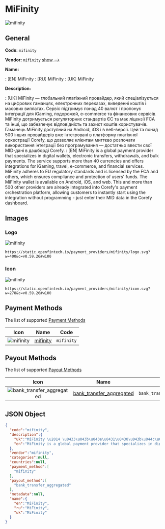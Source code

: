 
# MiFinity 
![mifinity](https://static.openfintech.io/payment_providers/mifinity/logo.svg?w=400&c=v0.59.26#w100)  

## General 
 
**Code:** `mifinity` 
 
**Vendor:** `mifinity` [show -->](/vendors/mifinity/) 
 
**Name:** 
 
:	[EN] MiFinity 
:	[RU] MiFinity 
:	[UK] MiFinity 
 
**Description:** 
 
: [UK] MiFinity — глобальний платіжний провайдер, який спеціалізується на цифрових гаманцях, електронних переказах, виведенні коштів і масових виплатах. Сервіс підтримує понад 40 валют і пропонує інтеграції для iGaming, подорожей, e-commerce та фінансових сервісів. MiFinity дотримується регуляторних стандартів ЄС та має ліцензії FCA та інші, що забезпечує відповідність та захист коштів користувачів. Гаманець MiFinity доступний на Android, iOS і в веб-версії. Цей та понад 500 інших провайдерів вже інтегровані в платформу платіжної оркестрації Corefy, що дозволяє клієнтам миттєво розпочати використання інтеграції без програмування — достатньо ввести свої MID-дані в дашборді Corefy. 
: [EN] MiFinity is a global payment provider that specializes in digital wallets, electronic transfers, withdrawals, and bulk payments. The service supports more than 40 currencies and offers integrations for iGaming, travel, e-commerce, and financial services. MiFinity adheres to EU regulatory standards and is licensed by the FCA and others, which ensures compliance and protection of users' funds. The MiFinity wallet is available on Android, iOS, and web. This and more than 500 other providers are already integrated into Corefy's payment orchestration platform, allowing customers to instantly start using the integration without programming - just enter their MID data in the Corefy dashboard. 
 

## Images 

### Logo 
 
![mifinity](https://static.openfintech.io/payment_providers/mifinity/logo.svg?w=400&c=v0.59.26#w100)  

```
https://static.openfintech.io/payment_providers/mifinity/logo.svg?w=400&c=v0.59.26#w100
```  

### Icon 
 
![mifinity](https://static.openfintech.io/payment_providers/mifinity/icon.svg?w=278&c=v0.59.26#w100)  

```
https://static.openfintech.io/payment_providers/mifinity/icon.svg?w=278&c=v0.59.26#w100
```  

## Payment Methods 
 
The list of supported [Payment Methods](/payment-methods/) 

|Icon|Name|Code| 
|:---:|:---:|:---:| 
|![mifinity](https://static.openfintech.io/payment_methods/mifinity/icon.svg?w=278&c=v0.59.26#w100) |[mifinity](/payment-methods/mifinity/)|`mifinity`| 
 

## Payout Methods 
 
The list of supported [Payout Methods](/payout-methods/) 

|Icon|Name|Code| 
|:---:|:---:|:---:| 
|![bank_transfer_aggregated](https://static.openfintech.io/payout_methods/bank_transfer_aggregated/icon.svg?w=278&c=v0.59.26#w40) |[bank_transfer_aggregated](payout-methodsbank_transfer_aggregated/)|`bank_transfer_aggregated`| 
 

## JSON Object 

```json
{
  "code":"mifinity",
  "description":{
    "uk":"MiFinity \u2014 \u0433\u043b\u043e\u0431\u0430\u043b\u044c\u043d\u0438\u0439 \u043f\u043b\u0430\u0442\u0456\u0436\u043d\u0438\u0439 \u043f\u0440\u043e\u0432\u0430\u0439\u0434\u0435\u0440, \u044f\u043a\u0438\u0439 \u0441\u043f\u0435\u0446\u0456\u0430\u043b\u0456\u0437\u0443\u0454\u0442\u044c\u0441\u044f \u043d\u0430 \u0446\u0438\u0444\u0440\u043e\u0432\u0438\u0445 \u0433\u0430\u043c\u0430\u043d\u0446\u044f\u0445, \u0435\u043b\u0435\u043a\u0442\u0440\u043e\u043d\u043d\u0438\u0445 \u043f\u0435\u0440\u0435\u043a\u0430\u0437\u0430\u0445, \u0432\u0438\u0432\u0435\u0434\u0435\u043d\u043d\u0456 \u043a\u043e\u0448\u0442\u0456\u0432 \u0456 \u043c\u0430\u0441\u043e\u0432\u0438\u0445 \u0432\u0438\u043f\u043b\u0430\u0442\u0430\u0445. \u0421\u0435\u0440\u0432\u0456\u0441 \u043f\u0456\u0434\u0442\u0440\u0438\u043c\u0443\u0454 \u043f\u043e\u043d\u0430\u0434 40 \u0432\u0430\u043b\u044e\u0442 \u0456 \u043f\u0440\u043e\u043f\u043e\u043d\u0443\u0454 \u0456\u043d\u0442\u0435\u0433\u0440\u0430\u0446\u0456\u0457 \u0434\u043b\u044f iGaming, \u043f\u043e\u0434\u043e\u0440\u043e\u0436\u0435\u0439, e-commerce \u0442\u0430 \u0444\u0456\u043d\u0430\u043d\u0441\u043e\u0432\u0438\u0445 \u0441\u0435\u0440\u0432\u0456\u0441\u0456\u0432. MiFinity \u0434\u043e\u0442\u0440\u0438\u043c\u0443\u0454\u0442\u044c\u0441\u044f \u0440\u0435\u0433\u0443\u043b\u044f\u0442\u043e\u0440\u043d\u0438\u0445 \u0441\u0442\u0430\u043d\u0434\u0430\u0440\u0442\u0456\u0432 \u0404\u0421 \u0442\u0430 \u043c\u0430\u0454 \u043b\u0456\u0446\u0435\u043d\u0437\u0456\u0457 FCA \u0442\u0430 \u0456\u043d\u0448\u0456, \u0449\u043e \u0437\u0430\u0431\u0435\u0437\u043f\u0435\u0447\u0443\u0454 \u0432\u0456\u0434\u043f\u043e\u0432\u0456\u0434\u043d\u0456\u0441\u0442\u044c \u0442\u0430 \u0437\u0430\u0445\u0438\u0441\u0442 \u043a\u043e\u0448\u0442\u0456\u0432 \u043a\u043e\u0440\u0438\u0441\u0442\u0443\u0432\u0430\u0447\u0456\u0432. \u0413\u0430\u043c\u0430\u043d\u0435\u0446\u044c MiFinity \u0434\u043e\u0441\u0442\u0443\u043f\u043d\u0438\u0439 \u043d\u0430 Android, iOS \u0456 \u0432 \u0432\u0435\u0431-\u0432\u0435\u0440\u0441\u0456\u0457. \u0426\u0435\u0439 \u0442\u0430 \u043f\u043e\u043d\u0430\u0434 500 \u0456\u043d\u0448\u0438\u0445 \u043f\u0440\u043e\u0432\u0430\u0439\u0434\u0435\u0440\u0456\u0432 \u0432\u0436\u0435 \u0456\u043d\u0442\u0435\u0433\u0440\u043e\u0432\u0430\u043d\u0456 \u0432 \u043f\u043b\u0430\u0442\u0444\u043e\u0440\u043c\u0443 \u043f\u043b\u0430\u0442\u0456\u0436\u043d\u043e\u0457 \u043e\u0440\u043a\u0435\u0441\u0442\u0440\u0430\u0446\u0456\u0457 Corefy, \u0449\u043e \u0434\u043e\u0437\u0432\u043e\u043b\u044f\u0454 \u043a\u043b\u0456\u0454\u043d\u0442\u0430\u043c \u043c\u0438\u0442\u0442\u0454\u0432\u043e \u0440\u043e\u0437\u043f\u043e\u0447\u0430\u0442\u0438 \u0432\u0438\u043a\u043e\u0440\u0438\u0441\u0442\u0430\u043d\u043d\u044f \u0456\u043d\u0442\u0435\u0433\u0440\u0430\u0446\u0456\u0457 \u0431\u0435\u0437 \u043f\u0440\u043e\u0433\u0440\u0430\u043c\u0443\u0432\u0430\u043d\u043d\u044f \u2014 \u0434\u043e\u0441\u0442\u0430\u0442\u043d\u044c\u043e \u0432\u0432\u0435\u0441\u0442\u0438 \u0441\u0432\u043e\u0457 MID-\u0434\u0430\u043d\u0456 \u0432 \u0434\u0430\u0448\u0431\u043e\u0440\u0434\u0456 Corefy.",
    "en":"MiFinity is a global payment provider that specializes in digital wallets, electronic transfers, withdrawals, and bulk payments. The service supports more than 40 currencies and offers integrations for iGaming, travel, e-commerce, and financial services. MiFinity adheres to EU regulatory standards and is licensed by the FCA and others, which ensures compliance and protection of users' funds. The MiFinity wallet is available on Android, iOS, and web. This and more than 500 other providers are already integrated into Corefy's payment orchestration platform, allowing customers to instantly start using the integration without programming - just enter their MID data in the Corefy dashboard."
  },
  "vendor":"mifinity",
  "categories":null,
  "countries":null,
  "payment_method":[
    "mifinity"
  ],
  "payout_method":[
    "bank_transfer_aggregated"
  ],
  "metadata":null,
  "name":{
    "en":"MiFinity",
    "ru":"MiFinity",
    "uk":"MiFinity"
  }
}
```  
